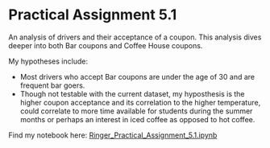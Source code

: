 # Practical Assignment 5.1
An analysis of drivers and their acceptance of a coupon. This analysis dives deeper into both Bar coupons and Coffee House coupons.

My hypotheses include:
- Most drivers who accept Bar coupons are under the age of 30 and are frequent bar goers.
- Though not testable with the current dataset, my hyposthesis is the higher coupon acceptance and its correlation to the higher temperature, could correlate to more time available for students during the summer months or perhaps an interest in iced coffee as opposed to hot coffee.

Find my notebook here: [Ringer_Practical_Assignment_5.1.ipynb](https://github.com/danielringer/Practical_Assignment_5.1/blob/7a9ef2cd10bf54c972298944fc1d1c3547e78cf3/Ringer_Practical_Assignment_5.1.ipynb)
